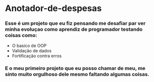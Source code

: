 # Anotador-de-despesas
### Esse é um projeto que eu fiz pensando me desafiar par ver minha evoluçao como **aprendiz de programador** testando coisas como:
* O basico de OOP
* Validação de dados
* Fortificação contra erros
### E o meu primeiro projeto que eu posso chamar de meu, me sinto muito orgulhoso dele mesmo faltando algumas coisas. 
